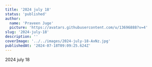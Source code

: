 ```yaml
---
title: '2024 july 18'
status: 'published'
author:
  name: 'Praveen Juge'
  picture: 'https://avatars.githubusercontent.com/u/13696888?v=4'
slug: '2024-july-18'
description: ''
coverImage: '../../images/2024-july-18-AxNz.jpg'
publishedAt: '2024-07-18T09:09:25.624Z'
---
```


2024 july 18